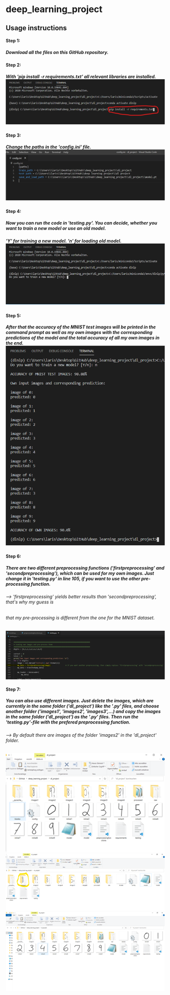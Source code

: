 # deep_learning_project

## Usage instructions

#### Step 1: 
##### Download all the files on this GitHub repository.

#### Step 2: 
##### With 'pip install -r requirements.txt' all relevant libraries are installed. ![Step1](/dl_project/step1.PNG)

#### Step 3: 
##### Change the paths in the 'config.ini' file. ![Step2](/dl_project/step2.PNG)

#### Step 4: 
##### Now you can run the code in 'testing.py'. You can decide, whether you want to train a new model or use an old model.
##### 'Y' for training a new model. 'n' for loading old model. ![Step3](/dl_project/step3.PNG)

#### Step 5: 
##### After that the accuracy of the MNIST test images will be printed in the command prompt as well as my own images with the corresponding predictions of the model and the total accuracy of all my own images in the end. ![Step4](/dl_project/step4.PNG)

#### Step 6: 
##### There are two different preprocessing functions ('firstpreprocessing' and 'secondpreprocessing'), which can be used for my own images. Just change it in 'testing.py' in line 105, if you want to use the other pre-processing function.
######                              -->   'firstpreprocessing' yields better results than 'secondpreprocessing', that's why my guess is 
######                                     that my pre-processing is different from the one for the MNIST dataset.
![Step5](/dl_project/step5.PNG)

#### Step 7: 
##### You can also use different images. Just delete the images, which are currently in the same folder ('dl_project') like the '.py' files, and choose another folder ('images1', 'images2', 'images3',...) and copy the images in the same folder ('dl_project') as the '.py' files. Then run the 'testing.py'-file with the prefered preprocessing function.
######                                  --> By default there are images of the folder 'images2' in the 'dl_project' folder.

![Step10](/dl_project/step10.PNG) ![Step8](/dl_project/step8.PNG) ![Step9](/dl_project/step9.PNG)
